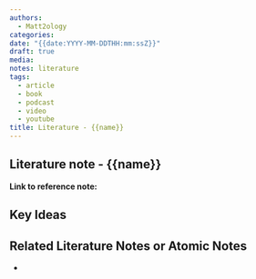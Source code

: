 ```yaml
---
authors:
  - Matt2ology
categories:
date: "{{date:YYYY-MM-DDTHH:mm:ssZ}}"
draft: true
media:
notes: literature
tags:
  - article
  - book
  - podcast
  - video
  - youtube
title: Literature - {{name}}
---
```


## Literature note - {{name}}

**Link to reference note:**

## Key Ideas

<!-- Idea 1: Key point or insights written in your own words -->

## Related Literature Notes or Atomic Notes

-
